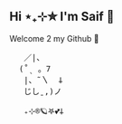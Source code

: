 ## Hi ⋆₊⊹✮ I'm Saif 👋
Welcome 2 my Github 🤍
<pre>
   ／|、     
  (˚ˎ 。7  
   |、˜〵  𐕣       
   じしˍ,)ノ
 
   ₊⊹®️🪐𖤐💕𐕣
      
</pre>

